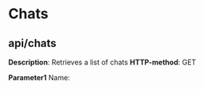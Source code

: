 # Chats

## api/chats
**Description**:  Retrieves a list of chats
**HTTP-method**: GET

**Parameter1** 
Name: 

